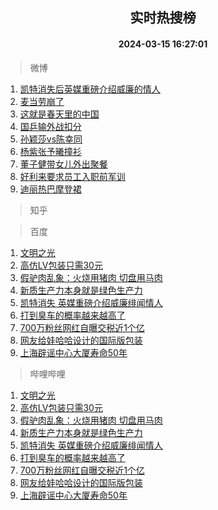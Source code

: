 <div align="center"><h2>实时热搜榜</h2><h4>2024-03-15 16:27:01</h4></div>

> 微博  

1. [凯特消失后英媒重磅介绍威廉的情人](https://s.weibo.com/weibo?q=%23%E5%87%AF%E7%89%B9%E6%B6%88%E5%A4%B1%E5%90%8E%E8%8B%B1%E5%AA%92%E9%87%8D%E7%A3%85%E4%BB%8B%E7%BB%8D%E5%A8%81%E5%BB%89%E7%9A%84%E6%83%85%E4%BA%BA%23&t=31&band_rank=1&Refer=top)<br />
2. [麦当劳崩了](https://s.weibo.com/weibo?q=%E9%BA%A6%E5%BD%93%E5%8A%B3%E5%B4%A9%E4%BA%86&t=31&band_rank=2&Refer=top)<br />
3. [这就是春天里的中国](https://s.weibo.com/weibo?q=%23%E8%BF%99%E5%B0%B1%E6%98%AF%E6%98%A5%E5%A4%A9%E9%87%8C%E7%9A%84%E4%B8%AD%E5%9B%BD%23&t=31&band_rank=3&Refer=top)<br />
4. [国乒输外战扣分](https://s.weibo.com/weibo?q=%23%E5%9B%BD%E4%B9%92%E8%BE%93%E5%A4%96%E6%88%98%E6%89%A3%E5%88%86%23&t=31&band_rank=4&Refer=top)<br />
5. [孙颖莎vs陈幸同](https://s.weibo.com/weibo?q=%23%E5%AD%99%E9%A2%96%E8%8E%8Evs%E9%99%88%E5%B9%B8%E5%90%8C%23&t=31&band_rank=5&Refer=top)<br />
6. [杨紫张予曦撞衫](https://s.weibo.com/weibo?q=%23%E6%9D%A8%E7%B4%AB%E5%BC%A0%E4%BA%88%E6%9B%A6%E6%92%9E%E8%A1%AB%23&t=31&band_rank=6&Refer=top)<br />
7. [董子健带女儿外出聚餐](https://s.weibo.com/weibo?q=%23%E8%91%A3%E5%AD%90%E5%81%A5%E5%B8%A6%E5%A5%B3%E5%84%BF%E5%A4%96%E5%87%BA%E8%81%9A%E9%A4%90%23&t=31&band_rank=7&Refer=top)<br />
8. [好利来要求员工入职前军训](https://s.weibo.com/weibo?q=%23%E5%A5%BD%E5%88%A9%E6%9D%A5%E8%A6%81%E6%B1%82%E5%91%98%E5%B7%A5%E5%85%A5%E8%81%8C%E5%89%8D%E5%86%9B%E8%AE%AD%23&t=31&band_rank=8&Refer=top)<br />
9. [迪丽热巴摩登裙](https://s.weibo.com/weibo?q=%23%E8%BF%AA%E4%B8%BD%E7%83%AD%E5%B7%B4%E6%91%A9%E7%99%BB%E8%A3%99%23&t=31&band_rank=9&Refer=top)<br />

> 知乎  


> 百度  

1. [文明之光](https://www.baidu.com/s?wd=%E6%96%87%E6%98%8E%E4%B9%8B%E5%85%89&sa=fyb_news&rsv_dl=fyb_news)<br />
2. [高仿LV包装只需30元](https://www.baidu.com/s?wd=%E9%AB%98%E4%BB%BFLV%E5%8C%85%E8%A3%85%E5%8F%AA%E9%9C%8030%E5%85%83&sa=fyb_news&rsv_dl=fyb_news)<br />
3. [假驴肉乱象：火烧用猪肉 切盘用马肉](https://www.baidu.com/s?wd=%E5%81%87%E9%A9%B4%E8%82%89%E4%B9%B1%E8%B1%A1%EF%BC%9A%E7%81%AB%E7%83%A7%E7%94%A8%E7%8C%AA%E8%82%89+%E5%88%87%E7%9B%98%E7%94%A8%E9%A9%AC%E8%82%89&sa=fyb_news&rsv_dl=fyb_news)<br />
4. [新质生产力本身就是绿色生产力](https://www.baidu.com/s?wd=%E6%96%B0%E8%B4%A8%E7%94%9F%E4%BA%A7%E5%8A%9B%E6%9C%AC%E8%BA%AB%E5%B0%B1%E6%98%AF%E7%BB%BF%E8%89%B2%E7%94%9F%E4%BA%A7%E5%8A%9B&sa=fyb_news&rsv_dl=fyb_news)<br />
5. [凯特消失 英媒重磅介绍威廉绯闻情人](https://www.baidu.com/s?wd=%E5%87%AF%E7%89%B9%E6%B6%88%E5%A4%B1+%E8%8B%B1%E5%AA%92%E9%87%8D%E7%A3%85%E4%BB%8B%E7%BB%8D%E5%A8%81%E5%BB%89%E7%BB%AF%E9%97%BB%E6%83%85%E4%BA%BA&sa=fyb_news&rsv_dl=fyb_news)<br />
6. [打到臭车的概率越来越高了](https://www.baidu.com/s?wd=%E6%89%93%E5%88%B0%E8%87%AD%E8%BD%A6%E7%9A%84%E6%A6%82%E7%8E%87%E8%B6%8A%E6%9D%A5%E8%B6%8A%E9%AB%98%E4%BA%86&sa=fyb_news&rsv_dl=fyb_news)<br />
7. [700万粉丝网红自曝交税近1个亿](https://www.baidu.com/s?wd=700%E4%B8%87%E7%B2%89%E4%B8%9D%E7%BD%91%E7%BA%A2%E8%87%AA%E6%9B%9D%E4%BA%A4%E7%A8%8E%E8%BF%911%E4%B8%AA%E4%BA%BF&sa=fyb_news&rsv_dl=fyb_news)<br />
8. [网友给娃哈哈设计的国际版包装](https://www.baidu.com/s?wd=%E7%BD%91%E5%8F%8B%E7%BB%99%E5%A8%83%E5%93%88%E5%93%88%E8%AE%BE%E8%AE%A1%E7%9A%84%E5%9B%BD%E9%99%85%E7%89%88%E5%8C%85%E8%A3%85&sa=fyb_news&rsv_dl=fyb_news)<br />
9. [上海辟谣中心大厦寿命50年](https://www.baidu.com/s?wd=%E4%B8%8A%E6%B5%B7%E8%BE%9F%E8%B0%A3%E4%B8%AD%E5%BF%83%E5%A4%A7%E5%8E%A6%E5%AF%BF%E5%91%BD50%E5%B9%B4&sa=fyb_news&rsv_dl=fyb_news)<br />

> 哔哩哔哩  

1. [文明之光](https://www.baidu.com/s?wd=%E6%96%87%E6%98%8E%E4%B9%8B%E5%85%89&sa=fyb_news&rsv_dl=fyb_news)<br />
2. [高仿LV包装只需30元](https://www.baidu.com/s?wd=%E9%AB%98%E4%BB%BFLV%E5%8C%85%E8%A3%85%E5%8F%AA%E9%9C%8030%E5%85%83&sa=fyb_news&rsv_dl=fyb_news)<br />
3. [假驴肉乱象：火烧用猪肉 切盘用马肉](https://www.baidu.com/s?wd=%E5%81%87%E9%A9%B4%E8%82%89%E4%B9%B1%E8%B1%A1%EF%BC%9A%E7%81%AB%E7%83%A7%E7%94%A8%E7%8C%AA%E8%82%89+%E5%88%87%E7%9B%98%E7%94%A8%E9%A9%AC%E8%82%89&sa=fyb_news&rsv_dl=fyb_news)<br />
4. [新质生产力本身就是绿色生产力](https://www.baidu.com/s?wd=%E6%96%B0%E8%B4%A8%E7%94%9F%E4%BA%A7%E5%8A%9B%E6%9C%AC%E8%BA%AB%E5%B0%B1%E6%98%AF%E7%BB%BF%E8%89%B2%E7%94%9F%E4%BA%A7%E5%8A%9B&sa=fyb_news&rsv_dl=fyb_news)<br />
5. [凯特消失 英媒重磅介绍威廉绯闻情人](https://www.baidu.com/s?wd=%E5%87%AF%E7%89%B9%E6%B6%88%E5%A4%B1+%E8%8B%B1%E5%AA%92%E9%87%8D%E7%A3%85%E4%BB%8B%E7%BB%8D%E5%A8%81%E5%BB%89%E7%BB%AF%E9%97%BB%E6%83%85%E4%BA%BA&sa=fyb_news&rsv_dl=fyb_news)<br />
6. [打到臭车的概率越来越高了](https://www.baidu.com/s?wd=%E6%89%93%E5%88%B0%E8%87%AD%E8%BD%A6%E7%9A%84%E6%A6%82%E7%8E%87%E8%B6%8A%E6%9D%A5%E8%B6%8A%E9%AB%98%E4%BA%86&sa=fyb_news&rsv_dl=fyb_news)<br />
7. [700万粉丝网红自曝交税近1个亿](https://www.baidu.com/s?wd=700%E4%B8%87%E7%B2%89%E4%B8%9D%E7%BD%91%E7%BA%A2%E8%87%AA%E6%9B%9D%E4%BA%A4%E7%A8%8E%E8%BF%911%E4%B8%AA%E4%BA%BF&sa=fyb_news&rsv_dl=fyb_news)<br />
8. [网友给娃哈哈设计的国际版包装](https://www.baidu.com/s?wd=%E7%BD%91%E5%8F%8B%E7%BB%99%E5%A8%83%E5%93%88%E5%93%88%E8%AE%BE%E8%AE%A1%E7%9A%84%E5%9B%BD%E9%99%85%E7%89%88%E5%8C%85%E8%A3%85&sa=fyb_news&rsv_dl=fyb_news)<br />
9. [上海辟谣中心大厦寿命50年](https://www.baidu.com/s?wd=%E4%B8%8A%E6%B5%B7%E8%BE%9F%E8%B0%A3%E4%B8%AD%E5%BF%83%E5%A4%A7%E5%8E%A6%E5%AF%BF%E5%91%BD50%E5%B9%B4&sa=fyb_news&rsv_dl=fyb_news)<br />
